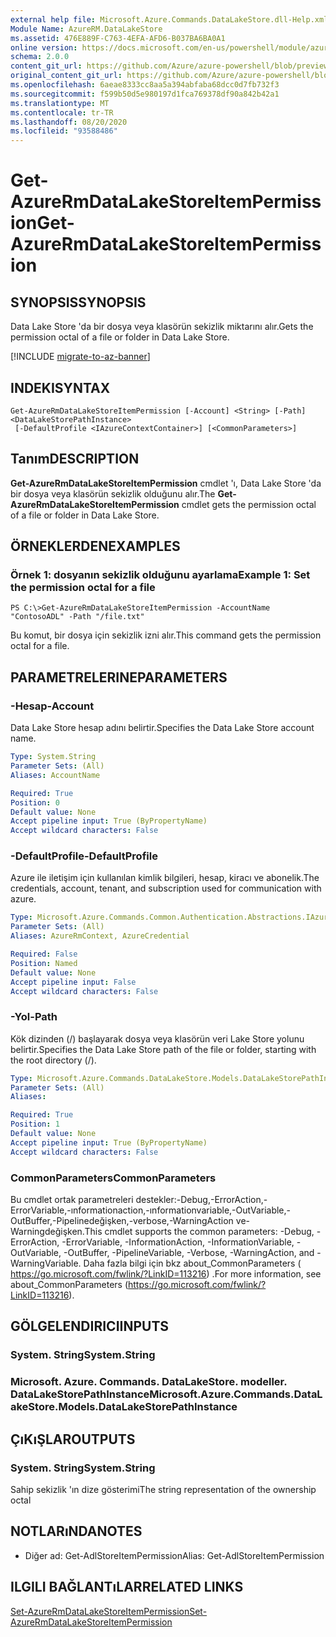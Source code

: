 ```yaml
---
external help file: Microsoft.Azure.Commands.DataLakeStore.dll-Help.xml
Module Name: AzureRM.DataLakeStore
ms.assetid: 476E889F-C763-4EFA-AFD6-B037BA6BA0A1
online version: https://docs.microsoft.com/en-us/powershell/module/azurerm.datalakestore/get-azurermdatalakestoreitempermission
schema: 2.0.0
content_git_url: https://github.com/Azure/azure-powershell/blob/preview/src/ResourceManager/DataLakeStore/Commands.DataLakeStore/help/Get-AzureRmDataLakeStoreItemPermission.md
original_content_git_url: https://github.com/Azure/azure-powershell/blob/preview/src/ResourceManager/DataLakeStore/Commands.DataLakeStore/help/Get-AzureRmDataLakeStoreItemPermission.md
ms.openlocfilehash: 6aeae8333cc8aa5a394abfaba68dcc0d7fb732f3
ms.sourcegitcommit: f599b50d5e980197d1fca769378df90a842b42a1
ms.translationtype: MT
ms.contentlocale: tr-TR
ms.lasthandoff: 08/20/2020
ms.locfileid: "93588486"
---
```

# <span data-ttu-id="4cebd-101">Get-AzureRmDataLakeStoreItemPermission</span><span class="sxs-lookup"><span data-stu-id="4cebd-101">Get-AzureRmDataLakeStoreItemPermission</span></span>

## <span data-ttu-id="4cebd-102">SYNOPSIS</span><span class="sxs-lookup"><span data-stu-id="4cebd-102">SYNOPSIS</span></span>
<span data-ttu-id="4cebd-103">Data Lake Store 'da bir dosya veya klasörün sekizlik miktarını alır.</span><span class="sxs-lookup"><span data-stu-id="4cebd-103">Gets the permission octal of a file or folder in Data Lake Store.</span></span>

[!INCLUDE [migrate-to-az-banner](../../includes/migrate-to-az-banner.md)]

## <span data-ttu-id="4cebd-104">INDEKI</span><span class="sxs-lookup"><span data-stu-id="4cebd-104">SYNTAX</span></span>

```
Get-AzureRmDataLakeStoreItemPermission [-Account] <String> [-Path] <DataLakeStorePathInstance>
 [-DefaultProfile <IAzureContextContainer>] [<CommonParameters>]
```

## <span data-ttu-id="4cebd-105">Tanım</span><span class="sxs-lookup"><span data-stu-id="4cebd-105">DESCRIPTION</span></span>
<span data-ttu-id="4cebd-106">**Get-AzureRmDataLakeStoreItemPermission** cmdlet 'ı, Data Lake Store 'da bir dosya veya klasörün sekizlik olduğunu alır.</span><span class="sxs-lookup"><span data-stu-id="4cebd-106">The **Get-AzureRmDataLakeStoreItemPermission** cmdlet gets the permission octal of a file or folder in Data Lake Store.</span></span>

## <span data-ttu-id="4cebd-107">ÖRNEKLERDEN</span><span class="sxs-lookup"><span data-stu-id="4cebd-107">EXAMPLES</span></span>

### <span data-ttu-id="4cebd-108">Örnek 1: dosyanın sekizlik olduğunu ayarlama</span><span class="sxs-lookup"><span data-stu-id="4cebd-108">Example 1: Set the permission octal for a file</span></span>
```
PS C:\>Get-AzureRmDataLakeStoreItemPermission -AccountName "ContosoADL" -Path "/file.txt"
```

<span data-ttu-id="4cebd-109">Bu komut, bir dosya için sekizlik izni alır.</span><span class="sxs-lookup"><span data-stu-id="4cebd-109">This command gets the permission octal for a file.</span></span>

## <span data-ttu-id="4cebd-110">PARAMETRELERINE</span><span class="sxs-lookup"><span data-stu-id="4cebd-110">PARAMETERS</span></span>

### <span data-ttu-id="4cebd-111">-Hesap</span><span class="sxs-lookup"><span data-stu-id="4cebd-111">-Account</span></span>
<span data-ttu-id="4cebd-112">Data Lake Store hesap adını belirtir.</span><span class="sxs-lookup"><span data-stu-id="4cebd-112">Specifies the Data Lake Store account name.</span></span>

```yaml
Type: System.String
Parameter Sets: (All)
Aliases: AccountName

Required: True
Position: 0
Default value: None
Accept pipeline input: True (ByPropertyName)
Accept wildcard characters: False
```

### <span data-ttu-id="4cebd-113">-DefaultProfile</span><span class="sxs-lookup"><span data-stu-id="4cebd-113">-DefaultProfile</span></span>
<span data-ttu-id="4cebd-114">Azure ile iletişim için kullanılan kimlik bilgileri, hesap, kiracı ve abonelik.</span><span class="sxs-lookup"><span data-stu-id="4cebd-114">The credentials, account, tenant, and subscription used for communication with azure.</span></span>

```yaml
Type: Microsoft.Azure.Commands.Common.Authentication.Abstractions.IAzureContextContainer
Parameter Sets: (All)
Aliases: AzureRmContext, AzureCredential

Required: False
Position: Named
Default value: None
Accept pipeline input: False
Accept wildcard characters: False
```

### <span data-ttu-id="4cebd-115">-Yol</span><span class="sxs-lookup"><span data-stu-id="4cebd-115">-Path</span></span>
<span data-ttu-id="4cebd-116">Kök dizinden (/) başlayarak dosya veya klasörün veri Lake Store yolunu belirtir.</span><span class="sxs-lookup"><span data-stu-id="4cebd-116">Specifies the Data Lake Store path of the file or folder, starting with the root directory (/).</span></span>

```yaml
Type: Microsoft.Azure.Commands.DataLakeStore.Models.DataLakeStorePathInstance
Parameter Sets: (All)
Aliases:

Required: True
Position: 1
Default value: None
Accept pipeline input: True (ByPropertyName)
Accept wildcard characters: False
```

### <span data-ttu-id="4cebd-117">CommonParameters</span><span class="sxs-lookup"><span data-stu-id="4cebd-117">CommonParameters</span></span>
<span data-ttu-id="4cebd-118">Bu cmdlet ortak parametreleri destekler:-Debug,-ErrorAction,-ErrorVariable,-ınformationaction,-ınformationvariable,-OutVariable,-OutBuffer,-Pipelinedeğişken,-verbose,-WarningAction ve-Warningdeğişken.</span><span class="sxs-lookup"><span data-stu-id="4cebd-118">This cmdlet supports the common parameters: -Debug, -ErrorAction, -ErrorVariable, -InformationAction, -InformationVariable, -OutVariable, -OutBuffer, -PipelineVariable, -Verbose, -WarningAction, and -WarningVariable.</span></span> <span data-ttu-id="4cebd-119">Daha fazla bilgi için bkz about_CommonParameters ( https://go.microsoft.com/fwlink/?LinkID=113216) .</span><span class="sxs-lookup"><span data-stu-id="4cebd-119">For more information, see about_CommonParameters (https://go.microsoft.com/fwlink/?LinkID=113216).</span></span>

## <span data-ttu-id="4cebd-120">GÖLGELENDIRICI</span><span class="sxs-lookup"><span data-stu-id="4cebd-120">INPUTS</span></span>

### <span data-ttu-id="4cebd-121">System. String</span><span class="sxs-lookup"><span data-stu-id="4cebd-121">System.String</span></span>

### <span data-ttu-id="4cebd-122">Microsoft. Azure. Commands. DataLakeStore. modeller. DataLakeStorePathInstance</span><span class="sxs-lookup"><span data-stu-id="4cebd-122">Microsoft.Azure.Commands.DataLakeStore.Models.DataLakeStorePathInstance</span></span>

## <span data-ttu-id="4cebd-123">ÇıKıŞLAR</span><span class="sxs-lookup"><span data-stu-id="4cebd-123">OUTPUTS</span></span>

### <span data-ttu-id="4cebd-124">System. String</span><span class="sxs-lookup"><span data-stu-id="4cebd-124">System.String</span></span>
<span data-ttu-id="4cebd-125">Sahip sekizlik 'ın dize gösterimi</span><span class="sxs-lookup"><span data-stu-id="4cebd-125">The string representation of the ownership octal</span></span>

## <span data-ttu-id="4cebd-126">NOTLARıNDA</span><span class="sxs-lookup"><span data-stu-id="4cebd-126">NOTES</span></span>
* <span data-ttu-id="4cebd-127">Diğer ad: Get-AdlStoreItemPermission</span><span class="sxs-lookup"><span data-stu-id="4cebd-127">Alias: Get-AdlStoreItemPermission</span></span>

## <span data-ttu-id="4cebd-128">ILGILI BAĞLANTıLAR</span><span class="sxs-lookup"><span data-stu-id="4cebd-128">RELATED LINKS</span></span>

[<span data-ttu-id="4cebd-129">Set-AzureRmDataLakeStoreItemPermission</span><span class="sxs-lookup"><span data-stu-id="4cebd-129">Set-AzureRmDataLakeStoreItemPermission</span></span>](./Set-AzureRmDataLakeStoreItemPermission.md)


